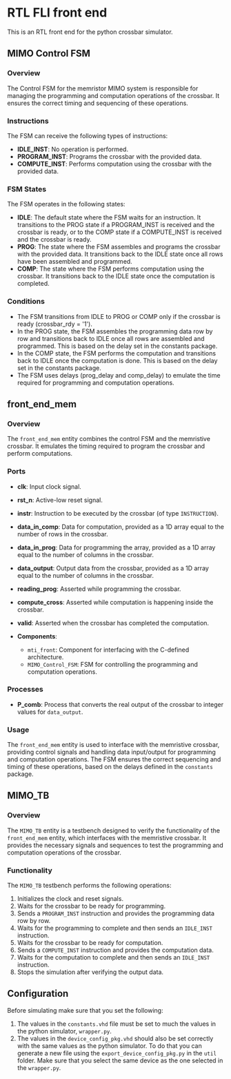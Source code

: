 # RTL FLI front end

This is an RTL front end for the python crossbar simulator.

## MIMO Control FSM

### Overview

The Control FSM for the memristor MIMO system is responsible for managing the programming and computation operations of the crossbar. It ensures the correct timing and sequencing of these operations.

### Instructions

The FSM can receive the following types of instructions:
- **IDLE_INST**: No operation is performed.
- **PROGRAM_INST**: Programs the crossbar with the provided data.
- **COMPUTE_INST**: Performs computation using the crossbar with the provided data.

### FSM States

The FSM operates in the following states:
- **IDLE**: The default state where the FSM waits for an instruction. It transitions to the PROG state if a PROGRAM_INST is received and the crossbar is ready, or to the COMP state if a COMPUTE_INST is received and the crossbar is ready.
- **PROG**: The state where the FSM assembles and programs the crossbar with the provided data. It transitions back to the IDLE state once all rows have been assembled and programmed.
- **COMP**: The state where the FSM performs computation using the crossbar. It transitions back to the IDLE state once the computation is completed.

### Conditions

- The FSM transitions from IDLE to PROG or COMP only if the crossbar is ready (crossbar_rdy = '1').
- In the PROG state, the FSM assembles the programming data row by row and transitions back to IDLE once all rows are assembled and programmed. This is based on the delay set in the constants package.
- In the COMP state, the FSM performs the computation and transitions back to IDLE once the computation is done.  This is based on the delay set in the constants package.
- The FSM uses delays (prog_delay and comp_delay) to emulate the time required for programming and computation operations.

## front_end_mem

### Overview

The `front_end_mem` entity combines the control FSM and the memristive crossbar. It emulates the timing required to program the crossbar and perform computations.

### Ports

- **clk**: Input clock signal.
- **rst_n**: Active-low reset signal.
- **instr**: Instruction to be executed by the crossbar (of type `INSTRUCTION`).
- **data_in_comp**: Data for computation, provided as a 1D array equal to the number of rows in the crossbar.
- **data_in_prog**: Data for programming the array, provided as a 1D array equal to the number of columns in the crossbar.
- **data_output**: Output data from the crossbar, provided as a 1D array equal to the number of columns in the crossbar.
- **reading_prog**: Asserted while programming the crossbar.
- **compute_cross**: Asserted while computation is happening inside the crossbar.
- **valid**: Asserted when the crossbar has completed the computation.

- **Components**:
  - `mti_front`: Component for interfacing with the C-defined architecture.
  - `MIMO_Control_FSM`: FSM for controlling the programming and computation operations.

### Processes

- **P_comb**: Process that converts the real output of the crossbar to integer values for `data_output`.

### Usage

The `front_end_mem` entity is used to interface with the memristive crossbar, providing control signals and handling data input/output for programming and computation operations. The FSM ensures the correct sequencing and timing of these operations, based on the delays defined in the `constants` package.

## MIMO_TB

### Overview

The `MIMO_TB` entity is a testbench designed to verify the functionality of the `front_end_mem` entity, which interfaces with the memristive crossbar. It provides the necessary signals and sequences to test the programming and computation operations of the crossbar.

### Functionality

The `MIMO_TB` testbench performs the following operations:

1. Initializes the clock and reset signals.
2. Waits for the crossbar to be ready for programming.
3. Sends a `PROGRAM_INST` instruction and provides the programming data row by row.
4. Waits for the programming to complete and then sends an `IDLE_INST` instruction.
5. Waits for the crossbar to be ready for computation.
6. Sends a `COMPUTE_INST` instruction and provides the computation data.
7. Waits for the computation to complete and then sends an `IDLE_INST` instruction.
8. Stops the simulation after verifying the output data.

## Configuration

Before simulating make sure that you set the following:

1) The values in the `constants.vhd` file must be set to much the values in the python simulator, `wrapper.py`.
2) The values in the `device_config_pkg.vhd` should also be set correctly with the same values as the python simulator. To do that you can generate a new file using the `export_device_config_pkg.py` in the `util` folder. Make sure that you select the same device as the one selected in the  `wrapper.py`.